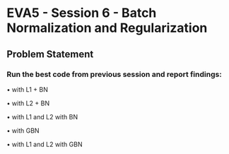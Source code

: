 # EVA5 - Session 6 - Batch Normalization and Regularization
## Problem Statement
### Run the best code from previous session and report findings:

•	with L1 + BN

•	with L2 + BN

•	with L1 and L2 with BN

•	with GBN

•	with L1 and L2 with GBN
